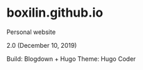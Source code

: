 # boxilin.github.io
Personal website

2.0 (December 10, 2019)

Build: Blogdown + Hugo 
Theme: Hugo Coder